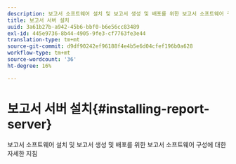 ```yaml
---
description: 보고서 소프트웨어 설치 및 보고서 생성 및 배포를 위한 보고서 소프트웨어 구성에 대한 자세한 지침
title: 보고서 서버 설치
uuid: 3a61b27b-a942-45b6-bbf0-b6e56cc83489
exl-id: 445e9736-8b44-4905-9fe3-cf7763fe3e44
translation-type: tm+mt
source-git-commit: d9df90242ef96188f4e4b5e6d04cfef196b0a628
workflow-type: tm+mt
source-wordcount: '36'
ht-degree: 16%

---
```


# 보고서 서버 설치{#installing-report-server}

보고서 소프트웨어 설치 및 보고서 생성 및 배포를 위한 보고서 소프트웨어 구성에 대한 자세한 지침
